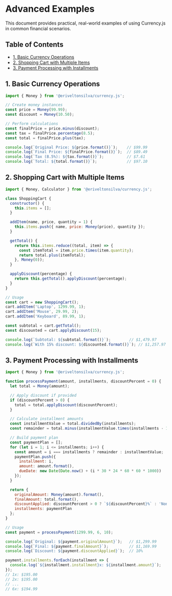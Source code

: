 # Advanced Examples <!-- omit in toc -->

This document provides practical, real-world examples of using Currency.js in common financial scenarios.

## Table of Contents <!-- omit in toc -->

- [1. Basic Currency Operations](#1-basic-currency-operations)
- [2. Shopping Cart with Multiple Items](#2-shopping-cart-with-multiple-items)
- [3. Payment Processing with Installments](#3-payment-processing-with-installments)

## 1. Basic Currency Operations

```javascript
import { Money } from '@eriveltonsilva/currency.js';

// Create money instances
const price = Money(99.99);
const discount = Money(10.50);

// Perform calculations
const finalPrice = price.minus(discount);
const tax = finalPrice.percentage(8.5);
const total = finalPrice.plus(tax);

console.log(`Original Price: ${price.format()}`);    // $99.99
console.log(`Final Price: ${finalPrice.format()}`);  // $89.49
console.log(`Tax (8.5%): ${tax.format()}`);          // $7.61
console.log(`Total: ${total.format()}`);             // $97.10
```

## 2. Shopping Cart with Multiple Items

```javascript
import { Money, Calculator } from '@eriveltonsilva/currency.js';

class ShoppingCart {
  constructor() {
    this.items = [];
  }

  addItem(name, price, quantity = 1) {
    this.items.push({ name, price: Money(price), quantity });
  }

  getTotal() {
    return this.items.reduce((total, item) => {
      const itemTotal = item.price.times(item.quantity);
      return total.plus(itemTotal);
    }, Money(0));
  }

  applyDiscount(percentage) {
    return this.getTotal().applyDiscount(percentage);
  }
}

// Usage
const cart = new ShoppingCart();
cart.addItem('Laptop', 1299.99, 1);
cart.addItem('Mouse', 29.99, 2);
cart.addItem('Keyboard', 89.99, 1);

const subtotal = cart.getTotal();
const discounted = cart.applyDiscount(15);

console.log(`Subtotal: ${subtotal.format()}`);        // $1,479.97
console.log(`With 15% discount: ${discounted.format()}`); // $1,257.97
```

## 3. Payment Processing with Installments

```javascript
import { Money } from '@eriveltonsilva/currency.js';

function processPayment(amount, installments, discountPercent = 0) {
  let total = Money(amount);

  // Apply discount if provided
  if (discountPercent > 0) {
    total = total.applyDiscount(discountPercent);
  }

  // Calculate installment amounts
  const installmentValue = total.dividedBy(installments);
  const remainder = total.minus(installmentValue.times(installments - 1));

  // Build payment plan
  const paymentPlan = [];
  for (let i = 1; i <= installments; i++) {
    const amount = i === installments ? remainder : installmentValue;
    paymentPlan.push({
      installment: i,
      amount: amount.format(),
      dueDate: new Date(Date.now() + (i * 30 * 24 * 60 * 60 * 1000))
    });
  }

  return {
    originalAmount: Money(amount).format(),
    finalAmount: total.format(),
    discountApplied: discountPercent > 0 ? `${discountPercent}%` : 'None',
    installments: paymentPlan
  };
}

// Usage
const payment = processPayment(1299.99, 6, 10);

console.log(`Original: ${payment.originalAmount}`);   // $1,299.99
console.log(`Final: ${payment.finalAmount}`);         // $1,169.99
console.log(`Discount: ${payment.discountApplied}`);  // 10%

payment.installments.forEach(installment => {
  console.log(`${installment.installment}x: ${installment.amount}`);
});
// 1x: $195.00
// 2x: $195.00
// ...
// 6x: $194.99
```